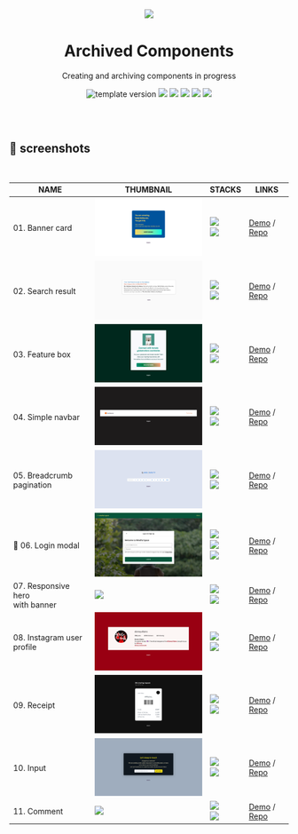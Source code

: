<br />
<br />

<!-- Header -->

<div align="middle" >
  <img width="120px;" src="https://emojipedia-us.s3.dualstack.us-west-1.amazonaws.com/thumbs/320/apple/271/card-file-box_1f5c3-fe0f.png"/>
</div>

<h1 align="middle">Archived Components</h2>
<p align="middle">Creating and archiving components in progress</p>

<p align="middle">
    <img src="https://img.shields.io/badge/version-1.0.0-F1F0E7?style=flat-square" alt="template version"/>
  <img src="https://img.shields.io/badge/language-HTML-F1652A.svg?style=flat-square"/>
  <img src="https://img.shields.io/badge/language-CSS-2965F1.svg?style=flat-square"/>
  <img src="https://img.shields.io/badge/language-SASS-BF4080"/>
    <img src="https://img.shields.io/badge/language-Javascript-F8E017"/>
  <img src="https://img.shields.io/badge/license-MIT-8B8C8D.svg?style=flat-square"/>

</p>

<!-- <p align="middle"><a href="#">👉 Project link</a></p> -->

<br />
<br />

<!-- Content -->

## 📸 screenshots

<br />

| NAME                                 | THUMBNAIL                                                                                                                                              | STACKS                                                                                                                                                                                                                                                                                                                          | LINKS                                                                                                                                                                                                       |
| ------------------------------------ | ------------------------------------------------------------------------------------------------------------------------------------------------------ | ------------------------------------------------------------------------------------------------------------------------------------------------------------------------------------------------------------------------------------------------------------------------------------------------------------------------------- | ----------------------------------------------------------------------------------------------------------------------------------------------------------------------------------------------------------- |
| 01. Banner card                      | <img src="./01-banner-card/01-banner-card.png" style='width: 290px; height: auto;'/>                                                                   | <img src="https://img.shields.io/badge/HTML-E34F26?style=flat-square&logo=HTML5&logoColor=white"/> <br /> <img src="https://img.shields.io/badge/CSS-1572B6?style=flat-square&logo=CSS3&logoColor=white"/>                                                                                                                      | <a href="https://yejinc.github.io/archived-components/01-banner-card/">Demo</a> / <a href='https://github.com/yejinc/archived-components/tree/main/01-banner-card'>Repo</a>                                 |
| 02. Search result                    | <img src="./02-search-result/02-search-result.png" style='width: 290px; height: auto;'/>                                                               | <img src="https://img.shields.io/badge/HTML-E34F26?style=flat-square&logo=HTML5&logoColor=white"/><br /> <img src="https://img.shields.io/badge/CSS-1572B6?style=flat-square&logo=CSS3&logoColor=white"/>                                                                                                                       | <a href="https://yejinc.github.io/archived-components/02-search-result/">Demo</a> / <a href='https://github.com/yejinc/archived-components/tree/main/02-search-result/02-search-result'>Repo</a>            |
| 03. Feature box                      | <img src="./03-feature-box/03-feature-box.png" style='width: 290px; height: auto;'/>                                                                   | <img src="https://img.shields.io/badge/HTML-E34F26?style=flat-square&logo=HTML5&logoColor=white"/> <br /><img src="https://img.shields.io/badge/CSS-1572B6?style=flat-square&logo=CSS3&logoColor=white"/>                                                                                                                       | <a href="https://yejinc.github.io/archived-components/03-feature-box/">Demo</a> / <a href='https://github.com/yejinc/archived-components/tree/main/03-feature-box'>Repo</a>                                 |
| 04. Simple navbar                    | <img src="./04-simple-navbar/04-simple-navbar.png" style='width: 290px; height: auto;'/>                                                               | <img src="https://img.shields.io/badge/HTML-E34F26?style=flat-square&logo=HTML5&logoColor=white"/> <br /><img src="https://img.shields.io/badge/CSS-1572B6?style=flat-square&logo=CSS3&logoColor=white"/>                                                                                                                       | <a href="https://yejinc.github.io/archived-components/04-simple-navbar/">Demo</a> / <a href='https://github.com/yejinc/archived-components/tree/main/04-simple-navbar'>Repo</a>                             |
| 05. Breadcrumb pagination            | <img src="./05-breadcrumb-pagination/05-breadcrumb-pagination.png" style='width: 290px; height: auto;'/>                                               | <img src="https://img.shields.io/badge/HTML-E34F26?style=flat-square&logo=HTML5&logoColor=white"/> <br /><img src="https://img.shields.io/badge/CSS-1572B6?style=flat-square&logo=CSS3&logoColor=white"/>                                                                                                                       | <a href="https://yejinc.github.io/archived-components/05-breadcrumb-pagination/">Demo</a> / <a href='https://github.com/yejinc/archived-components/tree/main/05-breadcrumb-pagination'>Repo</a>             |
| 🚧 06. Login modal                   | <img src="./06-login-modal/06-login-modal.png" style='width: 290px; height: auto;'/>                                                                   | <img src="https://img.shields.io/badge/HTML-E34F26?style=flat-square&logo=HTML5&logoColor=white"/> <br /> <img src="https://img.shields.io/badge/CSS-1572B6?style=flat-square&logo=CSS3&logoColor=white"/> <br /> <img src="https://img.shields.io/badge/JavaScript-F7DF1E?style=flat-square&logo=Javascript&logoColor=white"/> | <a href="https://yejinc.github.io/archived-components/06-login-modal/">Demo</a> / <a href='https://github.com/yejinc/archived-components/tree/main/06-login-modal'>Repo</a>                                 |
| 07. Responsive hero <br/>with banner | <img src="./07-responsive-hero-with-banner/07-responsive-hero-with-banner.png" style='width: 290px; height: auto;'/>                                   | <img src="https://img.shields.io/badge/HTML-E34F26?style=flat-square&logo=HTML5&logoColor=white"/> <br /> <img src="https://img.shields.io/badge/CSS-1572B6?style=flat-square&logo=CSS3&logoColor=white"/>                                                                                                                      | <a href="https://yejinc.github.io/archived-components/07-responsive-hero-with-banner/">Demo</a> / <a href='https://github.com/yejinc/archived-components/tree/main/07-responsive-hero-with-banner'>Repo</a> |
| 08. Instagram user profile           | <img src="./08-instagram-user-profile/08-instagram-user-profile.png" style='width: 290px; height: auto;'/>                                             | <img src="https://img.shields.io/badge/HTML-E34F26?style=flat-square&logo=HTML5&logoColor=white"/> <br /> <img src="https://img.shields.io/badge/CSS-1572B6?style=flat-square&logo=CSS3&logoColor=white"/>                                                                                                                      | <a href="https://yejinc.github.io/archived-components/08-instagram-user-profile/">Demo</a> / <a href='https://github.com/yejinc/archived-components/tree/main/08-instagram-user-profile'>Repo</a>           |
| 09. Receipt                          | <img src="./09-receipt/09-receipt.png" style='width: 290px; height: auto;'/>                                                                           | <img src="https://img.shields.io/badge/HTML-E34F26?style=flat-square&logo=HTML5&logoColor=white"/> <br /> <img src="https://img.shields.io/badge/CSS-1572B6?style=flat-square&logo=CSS3&logoColor=white"/>                                                                                                                      | <a href="https://yejinc.github.io/archived-components/09-receipt/">Demo</a> / <a href='https://github.com/yejinc/archived-components/tree/main/09-receipt'>Repo</a>                                         |
| 10. Input                            | <img src="./10-input/10-input.png" style='width: 290px; height: auto;'/>                                                                               | <img src="https://img.shields.io/badge/HTML-E34F26?style=flat-square&logo=HTML5&logoColor=white"/> <br /> <img src="https://img.shields.io/badge/CSS-1572B6?style=flat-square&logo=CSS3&logoColor=white"/>                                                                                                                      | <a href="https://yejinc.github.io/archived-components/10-input/">Demo</a> / <a href='https://github.com/yejinc/archived-components/tree/main/10-input'>Repo</a>                                             |
| 11. Comment                          | <img src="https://user-images.githubusercontent.com/46529118/157687629-e8a1793c-a4aa-4289-96e3-97f99547e09c.png" style='width: 290px; height: auto;'/> | <img src="https://img.shields.io/badge/HTML-E34F26?style=flat-square&logo=HTML5&logoColor=white"/> <br /> <img src="https://img.shields.io/badge/CSS-1572B6?style=flat-square&logo=CSS3&logoColor=white"/>                                                                                                                      | <a href="https://yejinc.github.io/archived-components/11-comment/">Demo</a> / <a href='https://github.com/yejinc/archived-components/tree/main/11-comment'>Repo</a>                                         |
